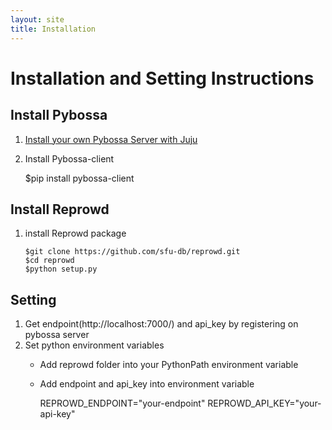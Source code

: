 ```yaml
---
layout: site
title: Installation
---
```

# Installation and Setting Instructions

## Install Pybossa
  1. [Install your own Pybossa Server with Juju](http://docs.pybossa.com/en/latest/juju_pybossa.html)
  2. Install Pybossa-client

        $pip install pybossa-client

## Install Reprowd
  1. install Reprowd package

         $git clone https://github.com/sfu-db/reprowd.git
         $cd reprowd
         $python setup.py

## Setting
1. Get endpoint(http://localhost:7000/) and api_key by registering on pybossa server
2. Set python environment variables
    - Add reprowd folder into your PythonPath environment variable
    - Add endpoint and api_key into environment variable

        REPROWD_ENDPOINT="your-endpoint"
        REPROWD_API_KEY="your-api-key"
